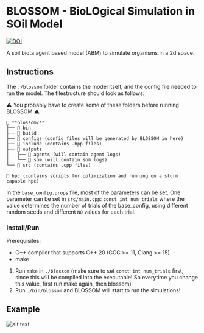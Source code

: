 # BLOSSOM - BioLOgical Simulation in SOil Model
[![DOI](https://zenodo.org/badge/711296558.svg)](https://doi.org/10.5281/zenodo.15644093)

A soil biota agent based model (ABM) to simulate organisms in a 2d space.

## Instructions
The `./blossom` folder contains the model itself, and the config file needed to run the model. The filestructure should look as follows:

⚠️ You probably have to create some of these folders before running BLOSSOM ⚠️

```
📁 **blossom/**
├── 📁 bin
├── 📁 build
├── 📁 configs (config files will be generated by BLOSSOM in here)
├── 📁 include (contains .hpp files)
├── 📁 outputs
│   ├── 📁 agents (will contain agent logs)
│   └── 📁 som (will contain som logs)
└── 📁 src (contains .cpp files)

📁 hpc (contains scripts for optimization and running on a slurm capable hpc)
```

In the `base_config.props` file, most of the parameters can be set. One parameter can be set in `src/main.cpp`: `const int num_trials` where the value determines the number of trials of the base_config, using different random seeds and different `N0` values for each trial.

### Install/Run
Prerequisites: 
- C++ compiler that supports C++ 20 (GCC >= 11, Clang >= 15)
- make

1. Run `make` in `./blossom` (make sure to set `const int num_trials` first, since this will be compiled into the executable! So everytime you change this value, first run make again, then blossom)
2. Run `./bin/blossom` and BLOSSOM will start to run the simulations!

## Example
![alt text](example.gif)
